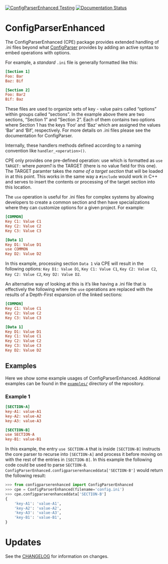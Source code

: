<!-- Github Badges -->
[![ConfigParserEnhanced Testing](https://github.com/sandialabs/ConfigParserEnhanced/actions/workflows/test-driver-core.yml/badge.svg)](https://github.com/sandialabs/ConfigParserEnhanced/actions/workflows/test-driver-core.yml)
[![Documentation Status](https://readthedocs.org/projects/configparserenhanced/badge/?version=latest)](https://configparserenhanced.readthedocs.io/en/latest/?badge=latest)



ConfigParserEnhanced
====================

The ConfigParserEnhanced (CPE) package provides extended
handling of .ini files beyond what [ConfigParser][1] provides
by adding an active syntax to embed operations with options.

For example, a *standard* `.ini` file is generally formatted like this:

```ini
[Section 1]
Foo: Bar
Baz: Bif

[Section 2]
Foo: Bar2
Bif: Baz
```

These files are used to organize sets of key - value pairs called
“options” within groups called “sections”. In the example above
there are two sections, “Section 1” and “Section 2”. Each of them
contains two options where Section 1 has the keys ‘Foo’ and ‘Baz’
which are assigned the values ‘Bar’ and ‘Bif’, respectively. For
more details on .ini files please see the documentation for
ConfigParser.

Internally, these handlers methods defined according to a naming
convention like `handler_<operation>()`.

CPE only provides one pre-defined operation: use which is formatted as
`use TARGET:` where *param1* is the TARGET (there is no value field for this
one). The TARGET paramter takes the *name of a target section* that will be
loaded in at this point. This works in the same way a `#include` would
work in C++ and serves to insert the contents or processing of the
target section into this location.

The `use` operation is useful for .ini files for complex systems by allowing
developers to create a common section and then have specializations where
they can customize options for a given project. For example:

```ini
[COMMON]
Key C1: Value C1
Key C2: Value C2
Key C3: Value C3

[Data 1]
Key D1: Value D1
use COMMON
Key D2: Value D2
```

In this example, processing section `Data 1` via CPE will result in
the following options: `Key D1: Value D1`, `Key C1: Value C1`,
`Key C2: Value C2`, `Key C2: Value C2`, `Key D2: Value D2`.

An alternative way of looking at this is it’s like having a .ini file that
is effectively the following where the `use` operations are replaced with the
results of a Depth-First expansion of the linked sections:

```ini
[COMMON]
Key C1: Value C1
Key C2: Value C2
Key C3: Value C3

[Data 1]
Key D1: Value D1
Key C1: Value C1
Key C2: Value C2
Key C3: Value C3
Key D2: Value D2
```

Examples
--------
Here we show some example usages of ConfigParserEnhanced.
Additional examples can be found in the [`examples/`](examples) directory
of the repository.

### Example 1

```ini
[SECTION-A]
key-A1: value-A1
key-A2: value-A2
key-A3: value-A3

[SECTION-B]
use SECTION-A
key-B1: value-B1
```

In this example, the entry `use SECTION-A` that is inside `[SECTION-B]` instructs the core
parser to recurse into `[SECTION-A]` and process it before moving on with the rest of the
entries in `[SECTION-B]`.  In this example the following code could be used to parse
`SECTION-B`.
`ConfigParserEnhanced.configparserenhanceddata['SECTION-B']` would return the following
result:

```python
>>> from configparserenhanced import ConfigParserEnhanced
>>> cpe = ConfigParserEnhanced(filename='config.ini')
>>> cpe.configparserenhanceddata['SECTION-B']
{
    'key-A1': 'value-A1',
    'key-A2': 'value-A2',
    'key-A3': 'value-A3',
    'key-B1': 'value-B1',
}
```

Updates
=======
See the [CHANGELOG](CHANGELOG.md) for information on changes.


[1]: https://docs.python.org/3/library/configparser.html
